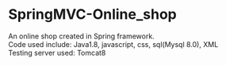 # SpringMVC-Online_shop
An online shop created in Spring framework.<br />
Code used include: Java1.8, javascript, css, sql(Mysql 8.0), XML<br />
Testing server used: Tomcat8
